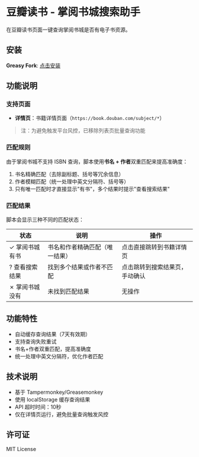 # 豆瓣读书 - 掌阅书城搜索助手

在豆瓣读书页面一键查询掌阅书城是否有电子书资源。

## 安装

**Greasy Fork**: [点击安装](https://greasyfork.org/zh-CN/scripts/552905-%E8%B1%86%E7%93%A3%E8%AF%BB%E4%B9%A6-%E6%8E%8C%E9%98%85%E4%B9%A6%E5%9F%8E%E6%90%9C%E7%B4%A2%E5%8A%A9%E6%89%8B)

## 功能说明

### 支持页面

- **详情页**：书籍详情页面（`https://book.douban.com/subject/*`）

> 注：为避免触发平台风控，已移除列表页批量查询功能

### 匹配规则

由于掌阅书城不支持 ISBN 查询，脚本使用**书名 + 作者**双重匹配来提高准确度：

1. 书名精确匹配（去除副标题、括号等冗余信息）
2. 作者模糊匹配（统一处理中英文分隔符、括号等）
3. 只有唯一匹配时才直接显示"有书"，多个结果时提示"查看搜索结果"

### 匹配结果

脚本会显示三种不同的匹配状态：

| 状态 | 说明 | 操作 |
|------|------|------|
| ✓ 掌阅书城有书 | 书名和作者精确匹配（唯一结果） | 点击直接跳转到书籍详情页 |
| ? 查看搜索结果 | 找到多个结果或作者不匹配 | 点击跳转到搜索结果页，手动确认 |
| ✗ 掌阅书城没有 | 未找到匹配结果 | 无操作 |

## 功能特性

- 自动缓存查询结果（7天有效期）
- 支持查询失败重试
- 书名+作者双重匹配，提高准确度
- 统一处理中英文分隔符，优化作者匹配

## 技术说明

- 基于 Tampermonkey/Greasemonkey
- 使用 localStorage 缓存查询结果
- API 超时时间：10秒
- 仅在详情页运行，避免批量查询触发风控

## 许可证

MIT License
